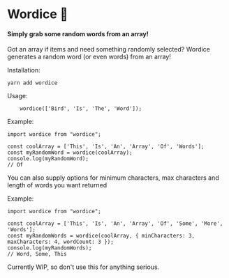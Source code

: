# Wordice 🎲
#### Simply grab some random words from an array!

Got an array if items and need something randomly selected? Wordice generates a random word (or even words) from an array!

Installation:

    yarn add wordice

Usage:

        wordice(['Bird', 'Is', 'The', 'Word']);


Example:

    import wordice from "wordice";

    const coolArray = ['This', 'Is', 'An', 'Array', 'Of', 'Words'];
    const myRandomWord = wordice(coolArray);
    console.log(myRandomWord);
    // Of


You can also supply options for minimum characters, max characters and length of words you want returned

Example:

    import wordice from "wordice";

    const coolArray = ['This', 'Is', 'An', 'Array', 'Of', 'Some', 'More', 'Words'];
    const myRandomWords = wordice(coolArray, { minCharacters: 3, maxCharacters: 4, wordCount: 3 });
    console.log(myRandomWords);
    // Word, Some, This

Currently WIP, so don't use this for anything serious.
